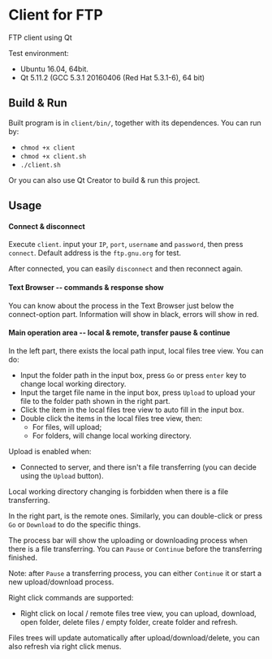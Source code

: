 # Client for FTP

FTP client using Qt

Test environment:

- Ubuntu 16.04, 64bit.
- Qt 5.11.2 (GCC 5.3.1 20160406 (Red Hat 5.3.1-6), 64 bit)

## Build & Run

Built program is in `client/bin/`, together with its dependences. You can run by:
- `chmod +x client`
- `chmod +x client.sh`
- `./client.sh`

Or you can also use Qt Creator to build & run this project.

## Usage

#### Connect & disconnect

Execute `client`. input your `IP`, `port`, `username` and `password`, then press `connect`. Default address is the `ftp.gnu.org` for test.

After connected, you can easily `disconnect` and then reconnect again.

#### Text Browser -- commands & response show

You can know about the process in the Text Browser just below the connect-option part. Information will show in black, errors will show in red.

#### Main operation area -- local & remote, transfer pause & continue

In the left part, there exists the local path input, local files tree view. You can do:

- Input the folder path in the input box, press `Go` or press `enter` key to change local working directory.
- Input the target file name in the input box, press `Upload` to upload your file to the folder path shown in the right part.
- Click the item in the local files tree view to auto fill in the input box.
- Double click the items in the local files tree view, then:
  - For files, will upload;
  - For folders, will change local working directory.

Upload is enabled when:

- Connected to server, and there isn't a file transferring (you can decide using the `Upload` button).

Local working directory changing is forbidden when there is a file transferring.

In the right part, is the remote ones. Similarly, you can double-click or press `Go` or `Download` to do the specific things.

The process bar will show the uploading or downloading process when there is a file transferring. You can `Pause` or `Continue` before the transferring finished.

Note: after `Pause` a transferring process, you can either `Continue` it or start a new upload/download process.

Right click commands are supported:

- Right click on local / remote files tree view, you can upload, download, open folder, delete files / empty folder, create folder and refresh.

Files trees will update automatically after upload/download/delete, you can also refresh via right click menus.
